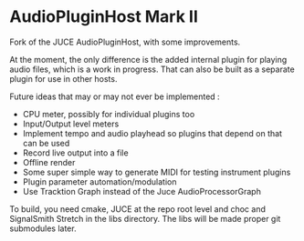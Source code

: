 # AudioPluginHost Mark II

Fork of the JUCE AudioPluginHost, with some improvements.

At the moment, the only difference is the added internal plugin for playing 
audio files, which is a work in progress. That can also be built as a separate plugin
for use in other hosts.

Future ideas that may or may not ever be implemented :

- CPU meter, possibly for individual plugins too
- Input/Output level meters
- Implement tempo and audio playhead so plugins that depend on that can be used
- Record live output into a file
- Offline render
- Some super simple way to generate MIDI for testing instrument plugins
- Plugin parameter automation/modulation
- Use Tracktion Graph instead of the Juce AudioProcessorGraph

To build, you need cmake, JUCE at the repo root level and choc and SignalSmith Stretch in the libs
directory. The libs will be made proper git submodules later.

